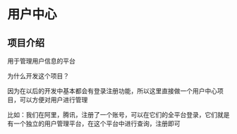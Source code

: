 # 用户中心

## 项目介绍

用于管理用户信息的平台

为什么开发这个项目？

因为在以后的开发中基本都会有登录注册功能，所以这里直接做一个用户中心项目，可以方便对用户进行管理

比如：我们在阿里，腾讯，注册了一个账号，可以在它们的全平台登录，它们就是有一个独立的用户管理平台，在这个平台中进行查询，注册即可

